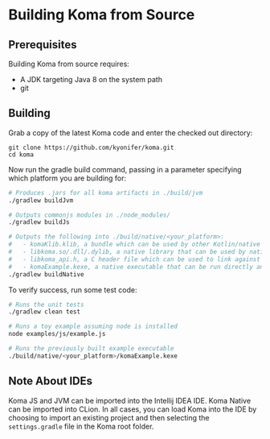 # Building Koma from Source

## Prerequisites

Building Koma from source requires:

* A JDK targeting Java 8 on the system path
* git

## Building

Grab a copy of the latest Koma code and enter the checked out directory:

```
git clone https://github.com/kyonifer/koma.git
cd koma
```

Now run the gradle build command, passing in a parameter specifying which platform you
are building for:

<!--names=JVM,JS,Native-->
```bash
# Produces .jars for all koma artifacts in ./build/jvm
./gradlew buildJvm
```
```bash
# Outputs commonjs modules in ./node_modules/
./gradlew buildJs
```
```bash
# Outputs the following into ./build/native/<your_platform>:
#   - komaKlib.klib, a bundle which can be used by other Kotlin/native projects
#   - libkoma.so/.dll/.dylib, a native library that can be used by native applications
#   - libkoma_api.h, a C header file which can be used to link against libkoma
#   - komaExample.kexe, a native executable that can be run directly and embeds Koma 
./gradlew buildNative
```

To verify success, run some test code:

<!--names=JVM,JS,Native-->
```bash
# Runs the unit tests
./gradlew clean test
```
```bash
# Runs a toy example assuming node is installed
node examples/js/example.js
```
```bash
# Runs the previously built example executable
./build/native/<your_platform>/komaExample.kexe
```

## Note About IDEs

Koma JS and JVM can be imported into the Intellij IDEA IDE. Koma Native can
be imported into CLion. In all cases, you can load Koma into the IDE by choosing
to import an existing project and then selecting the `settings.gradle` file in the
Koma root folder. 
